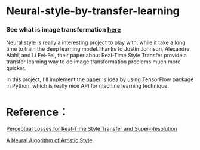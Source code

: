 # Neural-style-by-transfer-learning

### See what is image transformation [here](https://www.anishathalye.com/2015/12/19/an-ai-that-can-mimic-any-artist/)

Neural style is really a interesting project to play with, while it take a long time to train the deep learning model.Thanks to Justin Johnson, Alexandre Alahi, and Li Fei-Fei, their paper about Real-Time Style Transfer provide a transfer learning way to do image transformation problems much more quicker.

In this project, I'll implement the [paper](https://arxiv.org/pdf/1603.08155.pdf%7C) 's idea by using TensorFlow package in Python, which is really nice API for machine learning technique.

# Reference：
[Perceptual Losses for Real-Time Style Transfer and Super-Resolution](https://arxiv.org/pdf/1603.08155.pdf%7C)

[A Neural Algorithm of Artistic Style](https://arxiv.org/abs/1508.06576)
